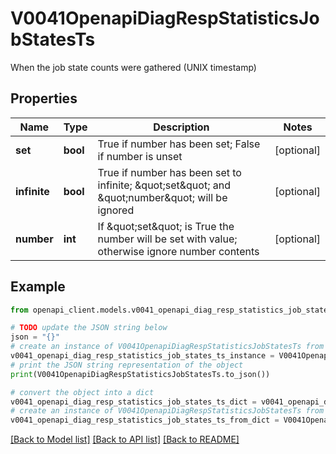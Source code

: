 # V0041OpenapiDiagRespStatisticsJobStatesTs

When the job state counts were gathered (UNIX timestamp)

## Properties

Name | Type | Description | Notes
------------ | ------------- | ------------- | -------------
**set** | **bool** | True if number has been set; False if number is unset | [optional] 
**infinite** | **bool** | True if number has been set to infinite; \&quot;set\&quot; and \&quot;number\&quot; will be ignored | [optional] 
**number** | **int** | If \&quot;set\&quot; is True the number will be set with value; otherwise ignore number contents | [optional] 

## Example

```python
from openapi_client.models.v0041_openapi_diag_resp_statistics_job_states_ts import V0041OpenapiDiagRespStatisticsJobStatesTs

# TODO update the JSON string below
json = "{}"
# create an instance of V0041OpenapiDiagRespStatisticsJobStatesTs from a JSON string
v0041_openapi_diag_resp_statistics_job_states_ts_instance = V0041OpenapiDiagRespStatisticsJobStatesTs.from_json(json)
# print the JSON string representation of the object
print(V0041OpenapiDiagRespStatisticsJobStatesTs.to_json())

# convert the object into a dict
v0041_openapi_diag_resp_statistics_job_states_ts_dict = v0041_openapi_diag_resp_statistics_job_states_ts_instance.to_dict()
# create an instance of V0041OpenapiDiagRespStatisticsJobStatesTs from a dict
v0041_openapi_diag_resp_statistics_job_states_ts_from_dict = V0041OpenapiDiagRespStatisticsJobStatesTs.from_dict(v0041_openapi_diag_resp_statistics_job_states_ts_dict)
```
[[Back to Model list]](../README.md#documentation-for-models) [[Back to API list]](../README.md#documentation-for-api-endpoints) [[Back to README]](../README.md)


